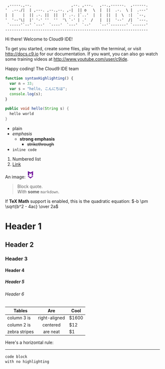 
     ,-----.,--.                  ,--. ,---.   ,--.,------.  ,------.
    '  .--./|  | ,---. ,--.,--. ,-|  || o   \  |  ||  .-.  \ |  .---'
    |  |    |  || .-. ||  ||  |' .-. |`..'  |  |  ||  |  \  :|  `--, 
    '  '--'\|  |' '-' ''  ''  '\ `-' | .'  /   |  ||  '--'  /|  `---.
     `-----'`--' `---'  `----'  `---'  `--'    `--'`-------' `------'
    ----------------------------------------------------------------- 


Hi there! Welcome to Cloud9 IDE!

To get you started, create some files, play with the terminal,
or visit http://docs.c9.io for our documentation.
If you want, you can also go watch some training videos at
http://www.youtube.com/user/c9ide.

Happy coding!
The Cloud9 IDE team

```javascript
function syntaxHighlighting() {
  var n = 33;
  var s = "hello, こんにちは";
  console.log(s);
}
```

```java
public void hello(String s) {
  hello world
}
```

* plain
* *emphasis*
  * **strong emphasis**
    * ~~strikethrough~~
* `inline code`

1. Numbered list
2. [Link](https://www.google.com)


An image: ![Markdown Here logo](https://raw.githubusercontent.com/adam-p/markdown-here/master/src/common/images/icon24.png) 

> Block quote.  
> *With* **some** `markdown`.

If **TeX Math** support is enabled, this is the quadratic equation: 
$-b \pm \sqrt{b^2 - 4ac} \over 2a$

# Header 1
## Header 2
### Header 3
#### Header 4
##### Header 5
###### Header 6
  
| Tables | Are | Cool |
| - |:-------------:|-----|
| column 3 is | right-aligned | $1600 |
| column 2 is | centered | $12 |
| zebra stripes | are neat | $1 |

Here's a horizontal rule:

---

```
code block
with no highlighting
```
